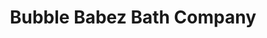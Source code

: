 ---
title: "Bubble Babez Bath Company"
url: /lords-valley/bubble-babez-bath-company/
shop: Allgemein
---